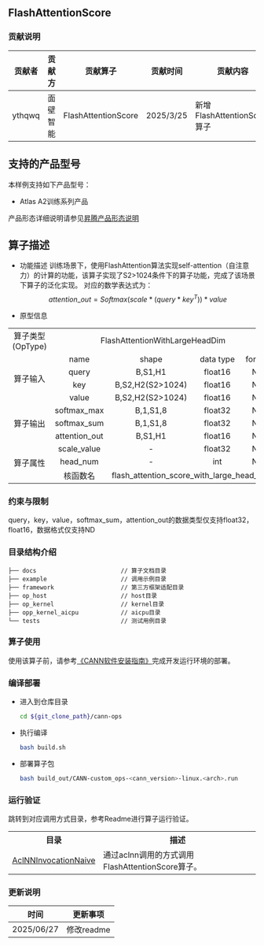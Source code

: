 ## FlashAttentionScore

### 贡献说明
| 贡献者    | 贡献方  | 贡献算子                | 贡献时间      | 贡献内容                    |
|--------|------|---------------------|-----------|-------------------------|
| ythqwq | 面壁智能 | FlashAttentionScore | 2025/3/25 | 新增FlashAttentionScore算子 |


## 支持的产品型号

本样例支持如下产品型号：

- Atlas A2训练系列产品

产品形态详细说明请参见[昇腾产品形态说明](http://www.hiascend.com/document/redirect/CannCommunityProductForm)


## 算子描述
- 功能描述
训练场景下，使用FlashAttention算法实现self-attention（自注意力）的计算的功能，该算子实现了S2>1024条件下的算子功能，完成了该场景下算子的泛化实现。
对应的数学表达式为：  
$$
attention\_out = Softmax(scale*(query*key^T))*value
$$

- 原型信息

<table>
<tr><td rowspan="1" align="center">算子类型(OpType)</td><td colspan="4" align="center">FlashAttentionWithLargeHeadDim</td></tr>
</tr>
<tr><td rowspan="4" align="center">算子输入</td><td align="center">name</td><td align="center">shape</td><td align="center">data type</td><td align="center">format</td></tr>
<tr><td align="center">query</td><td align="center">B,S1,H1</td><td align="center">float16</td><td align="center">ND</td></tr>
<tr><td align="center">key</td><td align="center">B,S2,H2(S2>1024)</td><td align="center">float16</td><td align="center">ND</td></tr>
<tr><td align="center">value</td><td align="center">B,S2,H2(S2>1024)</td><td align="center">float16</td><td align="center">ND</td></tr>
</tr>
</tr>
<tr><td rowspan="3" align="center">算子输出</td><td align="center">softmax_max</td><td align="center">B,1,S1,8</td><td align="center">float32</td><td align="center">ND</td></tr>
<td align="center">softmax_sum</td><td align="center">B,1,S1,8</td><td align="center">float32</td><td align="center">ND</td></tr>
<td align="center">attention_out</td><td align="center">B,S1,H1</td><td align="center">float16</td><td align="center">ND</td></tr>
</tr>
</tr>
<tr><td rowspan="3" align="center">算子属性</td><td align="center">scale_value</td><td align="center">-</td><td align="center">float32</td><td align="center">ND</td></tr>
<td align="center">head_num</td><td align="center">-</td><td align="center">int</td><td align="center">ND</td></tr>
</tr>
<tr><td rowspan="1" align="center">核函数名</td><td colspan="4" align="center">flash_attention_score_with_large_head_dim</td></tr>
</table>

### 约束与限制

query，key，value，softmax_sum，attention_out的数据类型仅支持float32，float16，数据格式仅支持ND


### 目录结构介绍

```
├── docs                        // 算子文档目录
├── example                     // 调用示例目录
├── framework                   // 第三方框架适配目录
├── op_host                     // host目录
├── op_kernel                   // kernel目录
├── opp_kernel_aicpu            // aicpu目录
└── tests                       // 测试用例目录
```

### 算子使用
使用该算子前，请参考[《CANN软件安装指南》](https://hiascend.com/document/redirect/CannCommunityInstSoftware)完成开发运行环境的部署。

### 编译部署

  - 进入到仓库目录

    ```bash
    cd ${git_clone_path}/cann-ops
    ```

  - 执行编译

    ```bash
    bash build.sh
    ```

  - 部署算子包

    ```bash
    bash build_out/CANN-custom_ops-<cann_version>-linux.<arch>.run
    ```

### 运行验证
跳转到对应调用方式目录，参考Readme进行算子运行验证。

<table>
    <th>目录</th><th>描述</th>
    <tr>
        <td><a href="./examples/AclNNInvocationNaive"> AclNNInvocationNaive</td><td>通过aclnn调用的方式调用FlashAttentionScore算子。</td>
    </tr>
</table>

### 更新说明

| 时间       | 更新事项   |
| ---------- | ---------- |
| 2025/06/27 | 修改readme |